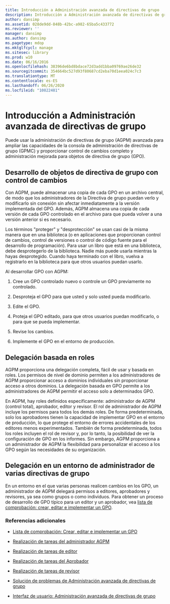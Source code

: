 ```yaml
---
title: Introducción a Administración avanzada de directivas de grupo
description: Introducción a Administración avanzada de directivas de grupo
author: dansimp
ms.assetid: 028de9dd-848b-42bc-a982-65ba5c433772
ms.reviewer: ''
manager: dansimp
ms.author: dansimp
ms.pagetype: mdop
ms.mktglfcycl: manage
ms.sitesec: library
ms.prod: w10
ms.date: 06/16/2016
ms.openlocfilehash: 38396de6bd8bdace72d3add1bba09769ae26de32
ms.sourcegitcommit: 354664bc527d93f80687cd2eba70d1eea024c7c3
ms.translationtype: MT
ms.contentlocale: es-ES
ms.lasthandoff: 06/26/2020
ms.locfileid: "10822481"
---
```

# Introducción a Administración avanzada de directivas de grupo


Puede usar la administración de directivas de grupo (AGPM) avanzada para ampliar las capacidades de la consola de administración de directivas de grupo (GPMC) y proporcionar control de cambios completo y administración mejorada para objetos de directiva de grupo (GPO).

## Desarrollo de objetos de directiva de grupo con control de cambios


Con AGPM, puede almacenar una copia de cada GPO en un archivo central, de modo que los administradores de la Directiva de grupo puedan verlo y modificarlo sin conexión sin afectar inmediatamente a la versión implementada del GPO. Además, AGPM almacena una copia de cada versión de cada GPO controlado en el archivo para que pueda volver a una versión anterior si es necesario.

Los términos "proteger" y "desprotección" se usan casi de la misma manera que en una biblioteca (o en aplicaciones que proporcionan control de cambios, control de versiones o control de código fuente para el desarrollo de programación). Para usar un libro que está en una biblioteca, debe desprotegerlo de la biblioteca. Nadie más puede usarla mientras la hayas desprotegido. Cuando haya terminado con el libro, vuelva a registrarlo en la biblioteca para que otros usuarios puedan usarlo.

Al desarrollar GPO con AGPM:

1.  Cree un GPO controlado nuevo o controle un GPO previamente no controlado.

2.  Desproteja el GPO para que usted y solo usted pueda modificarlo.

3.  Edite el GPO.

4.  Proteja el GPO editado, para que otros usuarios puedan modificarlo, o para que se pueda implementar.

5.  Revise los cambios.

6.  Implemente el GPO en el entorno de producción.

## Delegación basada en roles


AGPM proporciona una delegación completa, fácil de usar y basada en roles. Los permisos de nivel de dominio permiten a los administradores de AGPM proporcionar acceso a dominios individuales sin proporcionar acceso a otros dominios. La delegación basada en GPO permite a los administradores de AGPM permitir el acceso solo a determinados GPO.

En AGPM, hay roles definidos específicamente: administrador de AGPM (control total), aprobador, editor y revisor. El rol de administrador de AGPM incluye los permisos para todos los demás roles. De forma predeterminada, solo los aprobadores tienen la capacidad de implementar GPO en el entorno de producción, lo que protege el entorno de errores accidentales de los editores menos experimentados. También de forma predeterminada, todos los roles incluyen el rol de revisor y, por lo tanto, la posibilidad de ver la configuración de GPO en los informes. Sin embargo, AGPM proporciona a un administrador de AGPM la flexibilidad para personalizar el acceso a los GPO según las necesidades de su organización.

## Delegación en un entorno de administrador de varias directivas de grupo


En un entorno en el que varias personas realicen cambios en los GPO, un administrador de AGPM delegará permisos a editores, aprobadores y revisores, ya sea como grupos o como individuos. Para obtener un proceso de desarrollo de GPO típico para un editor y un aprobador, vea [lista de comprobación: crear, editar e implementar un GPO](checklist-create-edit-and-deploy-a-gpo.md).

### Referencias adicionales

-   [Lista de comprobación: Crear, editar e implementar un GPO](checklist-create-edit-and-deploy-a-gpo.md)

-   [Realización de tareas del administrador AGPM](performing-agpm-administrator-tasks.md)

-   [Realización de tareas de editor](performing-editor-tasks.md)

-   [Realización de tareas del Aprobador](performing-approver-tasks.md)

-   [Realización de tareas de revisor](performing-reviewer-tasks.md)

-   [Solución de problemas de Administración avanzada de directivas de grupo](troubleshooting-advanced-group-policy-management.md)

-   [Interfaz de usuario: Administración avanzada de directivas de grupo](user-interface-advanced-group-policy-management.md)

 

 





